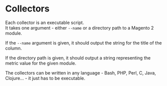 # Collectors

Each collector is an executable script.  
It takes one argument - either `--name` or a directory path to a Magento 2 module.

If the `--name` argument is given, it should output the string for the title of the column.

If the directory path is given, it should output a string representing the metric value for the given module.

The collectors can be written in any language - Bash, PHP, Perl, C, Java, Clojure... - it just has to be executable.

